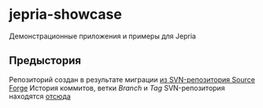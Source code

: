 # jepria-showcase

Демонстрационные приложения и примеры для Jepria

## Предыстория
Репозиторий создан в результате миграции [из SVN-репозитория Source Forge](https://sourceforge.net/p/javaenterpriseplatform/svn/HEAD/tree/)
История коммитов, ветки *Branch* и *Tag* SVN-репозитория находятся [отсюда](https://sourceforge.net/p/javaenterpriseplatform/svn/HEAD/tree/Module/JepRiaShowcase/)


